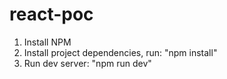 # react-poc

1. Install NPM
2. Install project dependencies, run: "npm install"
3. Run dev server: "npm run dev"

